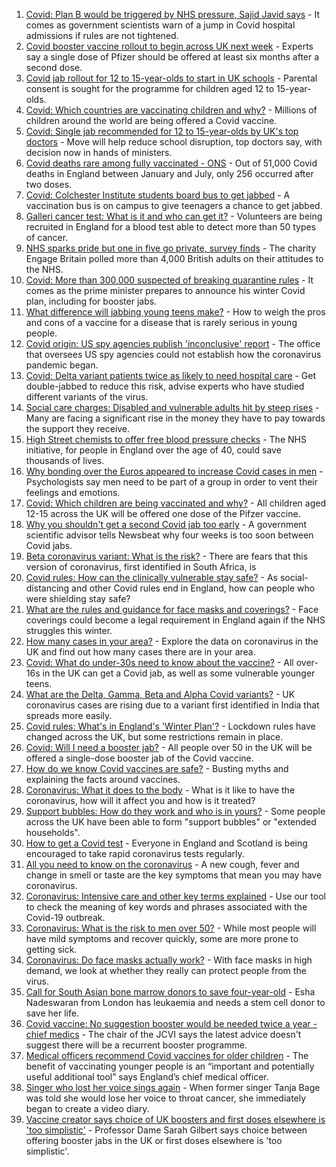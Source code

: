 1. [Covid: Plan B would be triggered by NHS pressure, Sajid Javid says](https://www.bbc.co.uk/news/uk-58566235?at_medium=RSS&at_campaign=KARANGA) - It comes as government scientists warn of a jump in Covid hospital admissions if rules are not tightened.
2. [Covid booster vaccine rollout to begin across UK next week](https://www.bbc.co.uk/news/health-58550833?at_medium=RSS&at_campaign=KARANGA) - Experts say a single dose of Pfizer should be offered at least six months after a second dose.
3. [Covid jab rollout for 12 to 15-year-olds to start in UK schools](https://www.bbc.co.uk/news/uk-58552769?at_medium=RSS&at_campaign=KARANGA) - Parental consent is sought for the programme for children aged 12 to 15-year-olds.
4. [Covid: Which countries are vaccinating children and why?](https://www.bbc.co.uk/news/health-58516207?at_medium=RSS&at_campaign=KARANGA) - Millions of children around the world are being offered a Covid vaccine.
5. [Covid: Single jab recommended for 12 to 15-year-olds by UK's top doctors](https://www.bbc.co.uk/news/health-58547659?at_medium=RSS&at_campaign=KARANGA) - Move will help reduce school disruption, top doctors say, with decision now in hands of ministers.
6. [Covid deaths rare among fully vaccinated - ONS](https://www.bbc.co.uk/news/health-58545548?at_medium=RSS&at_campaign=KARANGA) - Out of 51,000 Covid deaths in England between January and July, only 256 occurred after two doses.
7. [Covid: Colchester Institute students board bus to get jabbed](https://www.bbc.co.uk/news/uk-england-essex-58544624?at_medium=RSS&at_campaign=KARANGA) - A vaccination bus is on campus to give teenagers a chance to get jabbed.
8. [Galleri cancer test: What is it and who can get it?](https://www.bbc.co.uk/news/health-58544874?at_medium=RSS&at_campaign=KARANGA) - Volunteers are being recruited in England for a blood test able to detect more than 50 types of cancer.
9. [NHS sparks pride but one in five go private, survey finds](https://www.bbc.co.uk/news/uk-58517295?at_medium=RSS&at_campaign=KARANGA) - The charity Engage Britain polled more than 4,000 British adults on their attitudes to the NHS.
10. [Covid: More than 300,000 suspected of breaking quarantine rules](https://www.bbc.co.uk/news/uk-politics-58517123?at_medium=RSS&at_campaign=KARANGA) - It comes as the prime minister prepares to announce his winter Covid plan, including for booster jabs.
11. [What difference will jabbing young teens make?](https://www.bbc.co.uk/news/health-58423152?at_medium=RSS&at_campaign=KARANGA) - How to weigh the pros and cons of a vaccine for a disease that is rarely serious in young people.
12. [Covid origin: US spy agencies publish 'inconclusive' report](https://www.bbc.co.uk/news/world-us-canada-58361211?at_medium=RSS&at_campaign=KARANGA) - The office that oversees US spy agencies could not establish how the coronavirus pandemic began.
13. [Covid: Delta variant patients twice as likely to need hospital care](https://www.bbc.co.uk/news/health-58354342?at_medium=RSS&at_campaign=KARANGA) - Get double-jabbed to reduce this risk, advise experts who have studied different variants of the virus.
14. [Social care charges: Disabled and vulnerable adults hit by steep rises](https://www.bbc.co.uk/news/uk-58259678?at_medium=RSS&at_campaign=KARANGA) - Many are facing a significant rise in the money they have to pay towards the support they receive.
15. [High Street chemists to offer free blood pressure checks](https://www.bbc.co.uk/news/health-58315015?at_medium=RSS&at_campaign=KARANGA) - The NHS initiative, for people in England over the age of 40, could save thousands of lives.
16. [Why bonding over the Euros appeared to increase Covid cases in men](https://www.bbc.co.uk/news/health-58015593?at_medium=RSS&at_campaign=KARANGA) - Psychologists say men need to be part of a group in order to vent their feelings and emotions.
17. [Covid: Which children are being vaccinated and why?](https://www.bbc.co.uk/news/health-57888429?at_medium=RSS&at_campaign=KARANGA) - All children aged 12-15 across the UK will be offered one dose of the Pifzer vaccine.
18. [Why you shouldn't get a second Covid jab too early](https://www.bbc.co.uk/news/newsbeat-57682233?at_medium=RSS&at_campaign=KARANGA) - A government scientific advisor tells Newsbeat why four weeks is too soon between Covid jabs.
19. [Beta coronavirus variant: What is the risk?](https://www.bbc.co.uk/news/health-55534727?at_medium=RSS&at_campaign=KARANGA) - There are fears that this version of coronavirus, first identified in South Africa, is
20. [Covid rules: How can the clinically vulnerable stay safe?](https://www.bbc.co.uk/news/health-51997151?at_medium=RSS&at_campaign=KARANGA) - As social-distancing and other Covid rules end in England, how can people who were shielding stay safe?
21. [What are the rules and guidance for face masks and coverings?](https://www.bbc.co.uk/news/health-51205344?at_medium=RSS&at_campaign=KARANGA) - Face coverings could become a legal requirement in England again if the NHS struggles this winter.
22. [How many cases in your area?](https://www.bbc.co.uk/news/uk-51768274?at_medium=RSS&at_campaign=KARANGA) - Explore the data on coronavirus in the UK and find out how many cases there are in your area.
23. [Covid: What do under-30s need to know about the vaccine?](https://www.bbc.co.uk/news/health-57273875?at_medium=RSS&at_campaign=KARANGA) - All over-16s in the UK can get a Covid jab, as well as some vulnerable younger teens.
24. [What are the Delta, Gamma, Beta and Alpha Covid variants?](https://www.bbc.co.uk/news/health-55659820?at_medium=RSS&at_campaign=KARANGA) - UK coronavirus cases are rising due to a variant first identified in India that spreads more easily.
25. [Covid rules: What's in England's 'Winter Plan'?](https://www.bbc.co.uk/news/explainers-52530518?at_medium=RSS&at_campaign=KARANGA) - Lockdown rules have changed across the UK, but some restrictions remain in place.
26. [Covid: Will I need a booster jab?](https://www.bbc.co.uk/news/health-55045639?at_medium=RSS&at_campaign=KARANGA) - All people over 50 in the UK will be offered a single-dose booster jab of the Covid vaccine.
27. [How do we know Covid vaccines are safe?](https://www.bbc.co.uk/news/health-55056016?at_medium=RSS&at_campaign=KARANGA) - Busting myths and explaining the facts around vaccines.
28. [Coronavirus: What it does to the body](https://www.bbc.co.uk/news/health-51214864?at_medium=RSS&at_campaign=KARANGA) - What is it like to have the coronavirus, how will it affect you and how is it treated?
29. [Support bubbles: How do they work and who is in yours?](https://www.bbc.co.uk/news/health-52637354?at_medium=RSS&at_campaign=KARANGA) - Some people across the UK have been able to form "support bubbles" or "extended households".
30. [How to get a Covid test](https://www.bbc.co.uk/news/health-51943612?at_medium=RSS&at_campaign=KARANGA) - Everyone in England and Scotland is being encouraged to take rapid coronavirus tests regularly.
31. [All you need to know on the coronavirus](https://www.bbc.co.uk/news/health-51048366?at_medium=RSS&at_campaign=KARANGA) - A new cough, fever and change in smell or taste are the key symptoms that mean you may have coronavirus.
32. [Coronavirus: Intensive care and other key terms explained](https://www.bbc.co.uk/news/health-52182658?at_medium=RSS&at_campaign=KARANGA) - Use our tool to check the meaning of key words and phrases associated with the Covid-19 outbreak.
33. [Coronavirus: What is the risk to men over 50?](https://www.bbc.co.uk/news/health-52197594?at_medium=RSS&at_campaign=KARANGA) - While most people will have mild symptoms and recover quickly, some are more prone to getting sick.
34. [Coronavirus: Do face masks actually work?](https://www.bbc.co.uk/news/health-51881555?at_medium=RSS&at_campaign=KARANGA) - With face masks in high demand, we look at whether they really can protect people from the virus.
35. [Call for South Asian bone marrow donors to save four-year-old](https://www.bbc.co.uk/news/uk-58551967?at_medium=RSS&at_campaign=KARANGA) - Esha Nadeswaran from London has leukaemia and needs a stem cell donor to save her life.
36. [Covid vaccine: No suggestion booster would be needed twice a year - chief medics](https://www.bbc.co.uk/news/uk-58555514?at_medium=RSS&at_campaign=KARANGA) - The chair of the JCVI says the latest advice doesn't suggest there will be a recurrent booster programme.
37. [Medical officers recommend Covid vaccines for older children](https://www.bbc.co.uk/news/uk-politics-58548620?at_medium=RSS&at_campaign=KARANGA) - The benefit of vaccinating younger people is an “important and potentially useful additional tool” says England’s chief medical officer.
38. [Singer who lost her voice sings again](https://www.bbc.co.uk/news/uk-58543717?at_medium=RSS&at_campaign=KARANGA) - When former singer Tanja Bage was told she would lose her voice to throat cancer, she immediately began to create a video diary.
39. [Vaccine creator says choice of UK boosters and first doses elsewhere is 'too simplistic'](https://www.bbc.co.uk/news/health-58514815?at_medium=RSS&at_campaign=KARANGA) - Professor Dame Sarah Gilbert says choice between offering booster jabs in the UK or first doses elsewhere is 'too simplistic'.
